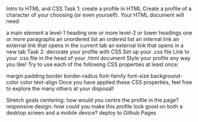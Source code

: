 Intro to HTML and CSS
Task 1: create a profile in HTML
Create a profile of a character of your choosing (or even yourself). Your HTML document will need:

a main element
a level-1 heading
one or more level-2 or lower headings
one or more paragraphs
an unordered list
an ordered list
an internal link
an external link that opens in the current tab
an external link that opens in a new tab
Task 2: decorate your profile with CSS
Set up your .css file
Link to your .css file in the head of your .html document
Style your profile any way you like!
Try to use each of the following CSS properties at least once:

margin
padding
border
border-radius
font-family
font-size
background-color
color
text-align
Once you have applied these CSS properties, feel free to explore the many others at your disposal!

Stretch goals
centering: how would you centre the profile in the page?
responsive design: how could you make this profile look good on both a desktop screen and a mobile device?
deploy to Github Pages
